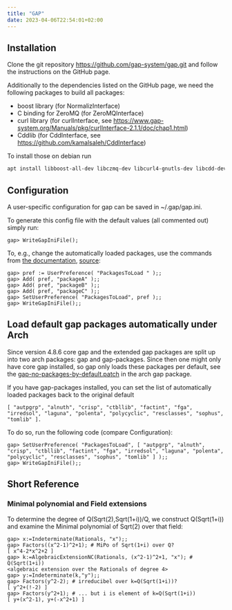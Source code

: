 ```yaml
---
title: "GAP"
date: 2023-04-06T22:54:01+02:00
---
```


## Installation

Clone the git repository https://github.com/gap-system/gap.git and follow the instructions on the GitHub page.

Additionally to the dependencies listed on the GitHub page, we need the following packages to build all packages:

* boost library (for NormalizInterface)
* C binding for ZeroMQ (for ZeroMQInterface)
* curl library (for curlInterface, see https://www.gap-system.org/Manuals/pkg/curlInterface-2.1.1/doc/chap1.html)
* Cddlib (for CddInterface, see https://github.com/kamalsaleh/CddInterface)

To install those on debian run
```bash
apt install libboost-all-dev libczmq-dev libcurl4-gnutls-dev libcdd-dev
```

## Configuration

A user-specific configuration for gap can be saved in ~/.gap/gap.ini.

To generate this config file with the default values (all commented out) simply run:

```
gap> WriteGapIniFile();
```

To, e.g., change the automatically loaded packages, use the commands from [the documentation](https://www.gap-system.org/Manuals/doc/ref/chap76.html#X7E6767B485F23BFC), [source](https://www.gap-system.org/Manuals/pkg/loops/doc/chap1_mj.html#X8360C04082558A12):

```
gap> pref := UserPreference( "PackagesToLoad " );;
gap> Add( pref, "packageA" );;
gap> Add( pref, "packageB" );;
gap> Add( pref, "packageC" );;
gap> SetUserPreference( "PackagesToLoad", pref );;
gap> WriteGapIniFile();;
```

## Load default gap packages automatically under Arch

Since version 4.8.6 core gap and the extended gap packages are split up into two arch packages: gap and gap-packages. Since then one might only have core gap installed, so gap only loads these packages per default, see the [gap-no-packages-by-default.patch](https://git.archlinux.org/svntogit/community.git/tree/trunk/gap-no-packages-by-default.patch?h=packages/gap) in the arch gap package.

If you have gap-packages installed, you can set the list of automatically loaded packages back to the original default
```
[ "autpgrp", "alnuth", "crisp", "ctbllib", "factint", "fga", "irredsol", "laguna", "polenta", "polycyclic", "resclasses", "sophus", "tomlib" ].
```

To do so, run the following code (compare Configuration):
```
gap> SetUserPreference( "PackagesToLoad", [ "autpgrp", "alnuth", "crisp", "ctbllib", "factint", "fga", "irredsol", "laguna", "polenta", "polycyclic", "resclasses", "sophus", "tomlib" ] );;
gap> WriteGapIniFile();;
```

## Short Reference

### Minimal polynomial and Field extensions

To determine the degree of Q(Sqrt(2),Sqrt(1+i))/Q, we construct Q(Sqrt(1+i)) and examine the Minimal polynomial of Sqrt(2) over that field:

```
gap> x:=Indeterminate(Rationals, "x");;
gap> Factors((x^2-1)^2+1); # MiPo of Sqrt(1+i) over Q?
[ x^4-2*x^2+2 ]
gap> k:=AlgebraicExtensionNC(Rationals, (x^2-1)^2+1, "x"); # Q(Sqrt(1+i))
<algebraic extension over the Rationals of degree 4>
gap> y:=Indeterminate(k,"y");;
gap> Factors(y^2-2); # irreducibel over k=Q(Sqrt(1+i))?
[ y^2+(!-2) ]
gap> Factors(y^2+1); # ... but i is element of k=Q(Sqrt(1+i))
[ y+(x^2-1), y+(-x^2+1) ]
```
